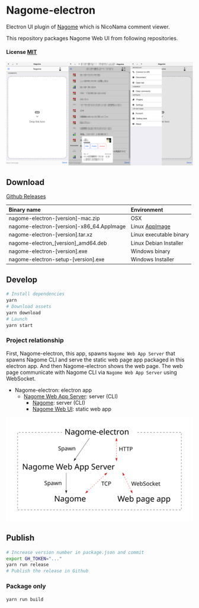 Nagome-electron
===============

Electron UI plugin of [Nagome](https://github.com/diginatu/nagome) which is NicoNama comment viewer.

This repository packages Nagome Web UI from following repositories.

#### License [MIT](LICENSE)

![Screenshots](./screenshots.png)

Download
--------

[Github Releases](https://github.com/diginatu/nagome-electron/releases/latest)

Binary name | Environment
:-|:-
nagome-electron-[version]-mac.zip | OSX
nagome-electron-[version]-x86_64.AppImage | Linux [AppImage](https://appimage.org/)
nagome-electron-[version].tar.xz | Linux executable binary
nagome-electron\_[version]\_amd64.deb | Linux Debian Installer
nagome-electron-[version].exe | Windows binary
nagome-electron-setup-[version].exe | Windows Installer


Develop
-------

``` sh
# Install dependencies
yarn
# Download assets
yarn download
# Launch
yarn start
```

### Project relationship

First, Nagome-electron, this app, spawns `Nagome Web App Server` that spawns Nagome CLI and serve the static web page app packaged in this electron app.
And then Nagome-electron shows the web page.
The web page communicate with Nagome CLI via `Nagome Web App Server` using WebSocket.

* Nagome-electron: electron app
    * [Nagome Web App Server](https://github.com/diginatu/nagome-webapp_server): server (CLI)
        * [Nagome](https://github.com/diginatu/nagome): server (CLI)
        * [Nagome Web UI](https://github.com/diginatu/nagome-webui): static web app

![Relationship diagram](./relationship_diagram.svg)


Publish
-------

``` sh
# Increase version number in package.json and commit
export GH_TOKEN="..."
yarn run release
# Publish the release in Github
```

### Package only

```
yarn run build
```
